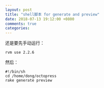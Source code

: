 ```yaml
---
layout: post
title: "shell脚本 for generate and preview"
date: 2018-07-13 19:12:00 +0800
comments: true
categories: 
---
```

还是要先手动运行：  

    rvm use 2.2.6

然后：  

    #!/bin/sh
    cd /home/dong/octopress
    rake generate preview



